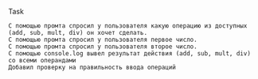Task

    C помощью промта спросил у пользователя какую операцию из доступных (add, sub, mult, div) он хочет сделать. 
    C помощью промта спросил у пользователя первое число. 
    C помощью промта спросил у пользователя второе число. 
    С помощью console.log вывел результат действия (add, sub, mult, div) со всеми операндами    
    Добавил проверку на правильность ввода операций






